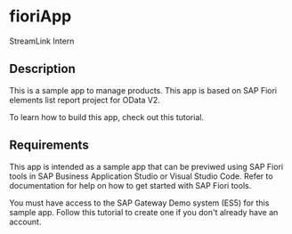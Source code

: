 # fioriApp
StreamLink Intern

## Description

This is a sample app to manage products. This app is based on SAP Fiori elements list report project for OData V2.

To learn how to build this app, check out this tutorial.

## Requirements

This app is intended as a sample app that can be previwed using SAP Fiori tools in SAP Business Application Studio or Visual Studio Code. Refer to documentation for help on how to get started with SAP Fiori tools.

You must have access to the SAP Gateway Demo system (ES5) for this sample app. Follow this tutorial to create one if you don't already have an account.
